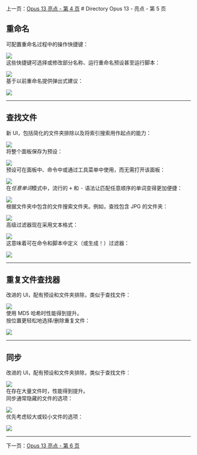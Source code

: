 上一页：[Opus 13 亮点 - 第 4 页](/Manual/release_history/opus13/page4.zh.md) # Directory Opus 13 - 亮点 - 第 5 页

## 重命名

可配置重命名过程中的操作快捷键：

  ![](/Manual/images/release_history/rename_config.png)  
这些快捷键可选择或修改部分名称、运行重命名预设甚至运行脚本：

  ![](/Manual/images/release_history/rename_keys.gif)  
基于以前重命名提供弹出式建议：

  ![](/Manual/images/release_history/rename_suggs.png)  

------------------------------------------------------------------------

## 查找文件

新 UI，包括简化的文件夹排除以及将索引搜索用作起点的能力：

  ![](/Manual/images/release_history/find_simple.png)  
将整个面板保存为预设：

  ![](/Manual/images/release_history/find_presets.png)  
预设可在面板中、命令中或通过工具菜单中使用，而无需打开该面板：

  ![](/Manual/images/release_history/find_tools.png)  
在*任意单词*模式中，流行的 <kbd>+</kbd> 和 <kbd>-</kbd> 语法让匹配任意顺序的单词变得更加便捷：

  ![](/Manual/images/release_history/find_plusminus.png)  
根据文件夹中包含的文件搜索文件夹。例如，查找包含 JPG 的文件夹：

  ![](/Manual/images/release_history/find_foldercont.png)  
高级过滤器现在采用文本格式：

  ![](/Manual/images/release_history/find_editastext.gif)  
这意味着可在命令和脚本中定义（或生成！）过滤器：

  ![](/Manual/images/release_history/find_cmd_filter.png)  

------------------------------------------------------------------------

## 重复文件查找器

改进的 UI，配有预设和文件夹排除，类似于查找文件：

  ![](/Manual/images/release_history/dupes_ui.png)  
使用 MD5 哈希时性能得到提升。  
按位置更轻松地选择/删除重复文件：

  ![](/Manual/images/release_history/dupe_select.png)  

------------------------------------------------------------------------

## 同步

改进的 UI，配有预设和文件夹排除，类似于查找文件：

  ![](/Manual/images/release_history/sync_ui.png)  
在存在大量文件时，性能得到提升。  
同步通常隐藏的文件的选项：

  ![](/Manual/images/release_history/sync_hidden.png)  
优先考虑较大或较小文件的选项：

  ![](/Manual/images/release_history/sync_larger.png)  

------------------------------------------------------------------------

下一页：[Opus 13 亮点 - 第 6 页](/Manual/release_history/opus13/page6.zh.md)